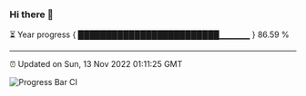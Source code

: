 ### Hi there 👋

⏳ Year progress { █████████████████████████▁▁▁▁▁ } 86.59 %

---

⏰ Updated on Sun, 13 Nov 2022 01:11:25 GMT

![Progress Bar CI](https://github.com/liununu/liununu/workflows/Progress%20Bar%20CI/badge.svg)
